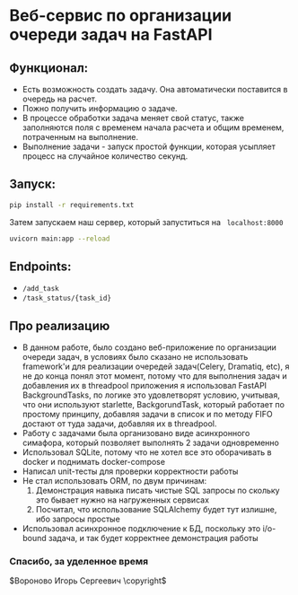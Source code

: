 # Веб-сервис по организации очереди задач на FastAPI  
## Функционал:  
* Есть возможность создать задачу. Она автоматически поставится в очередь на расчет.
* Пожно получить информацию о задаче.
* В процессе обработки задача меняет свой статус, также заполняются поля с временем начала расчета и общим временем, потраченным на выполнение.
* Выполнение задачи - запуск простой функции, которая усыпляет процесс на случайное количество секунд.  
## Запуск:
``` bash
pip install -r requirements.txt
```
Затем запускаем наш сервер, который запуститься на ` localhost:8000`  
```bash
uvicorn main:app --reload
```
## Endpoints:
* `/add_task`
* `/task_status/{task_id}`
## Про реализацию
* В данном работе, было создано веб-приложение по организации очереди задач,
в условиях было сказано не использовать framework'и для реализации очередей задач(Celery, Dramatiq, etc),
я не до конца понял этот момент, потому что для выполнения задач и добавления их в threadpool приложения 
я использовал FastAPI BackgroundTasks, по логике это удовлетворят условию, учитывая, что они используют starlette,
BackgorundTask, который работает по простому принципу, добавляя задачи в список и по методу FIFO 
достают от туда задачи, добавляя их в threadpool.
* Работу с задачами была организовано виде асинхронного симафора, который позволяет выполнять 2 задачи одновременно
* Использовал SQLite, потому что не хотел все это оборачивать в docker и поднимать docker-compose
* Написал unit-тесты для проверки корректности работы 
* Не стал использовать ORM, по двум причинам: 
  1. Демонстрация навыка писать чистые SQL запросы по скольку это
  бывает нужно на нагруженных сервисах
  2. Посчитал, что использование SQLAlchemy будет тут излишне, ибо запросы простые
* Использовал асинхронное подключение к БД, поскольку это i/o-bound задача, и так будет корректнее демонстрация работы

### Спасибо, за уделенное время
$Вороново Игорь Сергеевич \copyright$

